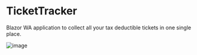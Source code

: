 # TicketTracker

Blazor WA application to collect all your tax deductible tickets in one single place.

![image](https://github.com/gustavogavancho/TicketTracker/assets/15368343/4bde854f-b6d5-4626-8fa0-303b872d4742)
